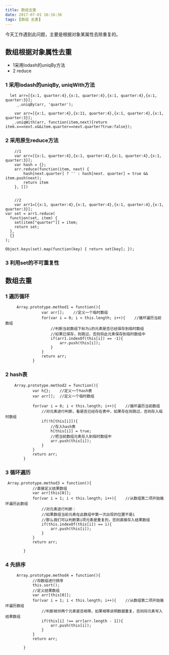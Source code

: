 ```yaml
---
title: 数组去重
date: 2017-07-01 16:16:36
tags: [数组 去重]
---
```


今天工作遇到此问题，主要是根据对象某属性去除重复的。
## 数组根据对象属性去重
  * 1采用lodash的uniqBy方法
  * 2 reduce

<!--more-->
### 1 采用lodash的uniqBy, uniqWith方法
	  let arr=[{x:1, quarter:4},{x:1, quarter:4},{x:1, quarter:4},{x:1, quarter:3}];
	     _.uniqBy(arr, 'quarter');
	     
	    var arr=[{x:1, quarter:4},{x:11, quarter:4},{x:1, quarter:4},{x:1, quarter:3}];
	   _.uniqWith(arr, function(item,next){return item.x==next.x&&item.quarter==next.quarter?true:false});
### 2	 采用原生reduce方法    
		//1
		var arr=[{x:1, quarter:4},{x:1, quarter:4},{x:1, quarter:4},{x:1, quarter:3}];
		var hash = {};
		arr.reduce(function(item, next) {
		    hash[next.quarter] ? '' : hash[next. quarter] = true && item.push(next);
		    return item
		}, [])
		
		
		//2
		var arr1=[{x:1, quarter:4},{x:1, quarter:4},{x:1, quarter:4},{x:1, quarter:3}];
	var set = arr1.reduce(
	  function(set, item) {
	    set[item["quarter"]] = item;
	    return set;
	  },
	  {}
	);
	
	Object.keys(set).map(function(key) { return set[key]; });	
		
### 3 利用set的不可重复性

	
	
## 数组去重

### 1 遍历循环

		 Array.prototype.method1 = function(){  
		            var arr[];    //定义一个临时数组  
		            for(var i = 0; i < this.length; i++){    //循环遍历当前数组  
		                //判断当前数组下标为i的元素是否已经保存到临时数组  
		                //如果已保存，则跳过，否则将此元素保存到临时数组中  
		                if(arr1.indexOf(this[i]) == -1){  
		                    arr.push(this[i]);  
		                }  
		            }  
		            return arr;  
		        }  
			
### 2 hash表
	    Array.prototype.method2 = function(){  
	            var h{};    //定义一个hash表  
	            var arr[];  //定义一个临时数组  
	              
	            for(var i = 0; i < this.length; i++){    //循环遍历当前数组  
	                //对元素进行判断，看是否已经存在表中，如果存在则跳过，否则存入临时数组  
	                if(!h[this[i]]){  
	                    //存入hash表  
	                    h[this[i]] = true;  
	                    //把当前数组元素存入到临时数组中  
	                    arr.push(this[i]);  
	                }  
	            }  
	            return arr;  
	        }  	
	        
### 3 循环遍历
	 Array.prototype.method3 = function(){  
	            //直接定义结果数组  
	            var arr[this[0]];  
	            for(var i = 1; i < this.length; i++){    //从数组第二项开始循环遍历此数组  
	                //对元素进行判断：  
	                //如果数组当前元素在此数组中第一次出现的位置不是i  
	                //那么我们可以判断第i项元素是重复的，否则直接存入结果数组  
	                if(this.indexOf(this[i]) == i){  
	                    arr.push(this[i]);  
	                }  
	            }  
	            return arr;  
	          
	        }  	        		
	        
### 4 先排序
	
	     Array.prototype.method4 = function(){  
	            //将数组进行排序  
	            this.sort();  
	            //定义结果数组  
	            var arr[this[0]];  
	            for(var i = 1; i < this.length; i++){    //从数组第二项开始循环遍历数组  
	                //判断相邻两个元素是否相等，如果相等说明数据重复，否则将元素写入结果数组  
	                if(this[i] !== arr[arr.length - 1]){  
	                    arr.push(this[i]);  
	                }              
	            }  
	            return arr;  
	              
	        }  	        